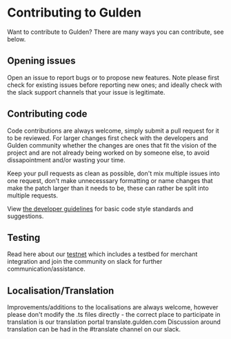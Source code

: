 Contributing to Gulden
============================

Want to contribute to Gulden? There are many ways you can contribute, see below.

Opening issues
--------------------

Open an issue to report bugs or to propose new features. 
Note please first check for existing issues before reporting new ones; and ideally check with the slack support channels that your issue is legitimate.

Contributing code
---------------------------
Code contributions are always welcome, simply submit a pull request for it to be reviewed. For larger changes first check with the developers and Gulden community whether the changes are ones that fit the vision of the project and are not already being worked on by someone else, to avoid dissapointment and/or wasting your time.

Keep your pull requests as clean as possible, don't mix multiple issues into one request, don't make unnecesssary formatting or name changes that make the patch larger than it needs to be, these can rather be split into multiple requests.

View [the developer guidelines](./doc/developer_guidelines.md) for basic code style standards and suggestions.

Testing
---------------------------

Read here about our [testnet](./technical_documentation/accelerated_testnet.md) which includes a testbed for merchant integration and join the community on slack for further communication/assistance.


Localisation/Translation
-----------------------

Improvements/additions to the localisations are always welcome, however please don't modify the .ts files directly - the correct place to participate in translation is our translation portal translate.gulden.com
Discussion around translation can be had in the #translate channel on our slack.
